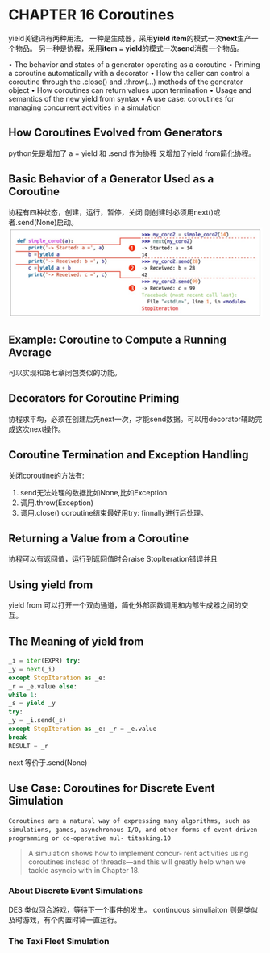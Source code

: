 # CHAPTER 16 Coroutines
yield关键词有两种用法，
一种是生成器，采用**yield item**的模式一次**next**生产一个物品。
另一种是协程，采用**item = yield**的模式一次**send**消费一个物品。

• The behavior and states of a generator operating as a coroutine
• Priming a coroutine automatically with a decorator
• How the caller can control a coroutine through the .close() and .throw(...) methods of the generator object
• How coroutines can return values upon termination
• Usage and semantics of the new yield from syntax
• A use case: coroutines for managing concurrent activities in a simulation

## How Coroutines Evolved from Generators
python先是增加了 a = yield  和 .send 作为协程
又增加了yield from简化协程。

## Basic Behavior of a Generator Used as a Coroutine
协程有四种状态，创建，运行，暂停，关闭
刚创建时必须用next()或者.send(None)启动。
![coroutine.jpg](coroutine.jpg)

## Example: Coroutine to Compute a Running Average
可以实现和第七章闭包类似的功能。


## Decorators for Coroutine Priming
协程求平均，必须在创建后先next一次，才能send数据。可以用decorator辅助完成这次next操作。

## Coroutine Termination and Exception Handling
关闭coroutine的方法有:
1. send无法处理的数据比如None,比如Exception
2. 调用.throw(Exception)
3. 调用.close()
coroutine结束最好用try: finnally进行后处理。

## Returning a Value from a Coroutine

协程可以有返回值，运行到返回值时会raise StopIteration错误并且

## Using yield from
yield from 可以打开一个双向通道，简化外部函数调用和内部生成器之间的交互。

## The Meaning of yield from
```python
_i = iter(EXPR) try:
_y = next(_i)
except StopIteration as _e:
_r = _e.value else:
while 1:
_s = yield _y
try:
_y = _i.send(_s)
except StopIteration as _e: _r = _e.value
break
RESULT = _r
```
next 等价于.send(None)

## Use Case: Coroutines for Discrete Event Simulation
`Coroutines are a natural way of expressing many algorithms, such as simulations, games, asynchronous I/O, and other forms of event-driven programming or co-operative mul‐ titasking.10`

> A simulation shows how to implement concur‐ rent activities using coroutines instead of threads—and this will greatly help when we tackle asyncio with in Chapter 18.

### About Discrete Event Simulations

DES 类似回合游戏，等待下一个事件的发生。
continuous simuliaiton 则是类似及时游戏，有个内置时钟一直运行。

### The Taxi Fleet Simulation
